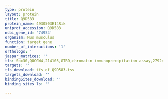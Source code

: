 ```yaml
---
type: protein
layout: protein
title: Q9D583
protein_name: 4930503E14Rik
uniprot_accession: Q9D583
ncbi_gene_id: '74954'
organism: Mus musculus
function: target gene
number_of_interactions: '1'
orthologs: ''
jaspar_matrices: ''
tfs: Sox30,Q8CGW4,214105,GTRD,chromatin immunoprecipitation assay,27924024%5Buid%5D,No
targets: ''
tfs_download: tfs_of_Q9D583.tsv
targets_download: ''
bindingSites_download: ''
binding_sites_ls: ''

---
```

